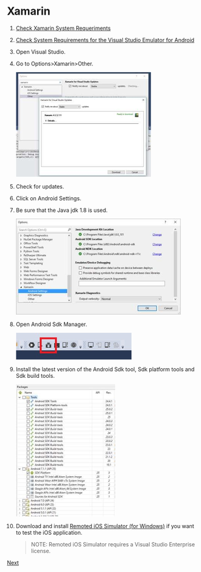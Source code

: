 # Xamarin

1.	[Check Xamarin System Requeriments](https://developer.xamarin.com/guides/cross-platform/getting_started/requirements/)

1.	[Check System Requirements for the Visual Studio Emulator for Android](https://msdn.microsoft.com/en-us/library/mt228280.aspx?f=255&MSPPError=-2147217396)

1.	Open Visual Studio.

1.	Go to Options>Xamarin>Other.

    ![](img/image54.jpg)

1.	Check for updates.

1.	Click on Android Settings.

1.	Be sure that the Java jdk 1.8 is used.

    ![](img/image55.jpg)

1.	Open Android Sdk Manager.

    ![](img/image56.jpg)

1.	Install the latest version of the Android Sdk tool, Sdk platform tools and Sdk build tools.

    ![](img/image57.jpg)

1.	Download and install [Remoted iOS Simulator (for Windows)](https://developer.xamarin.com/guides/cross-platform/windows/ios-simulator/) if you want to test the iOS application.

    > NOTE: Remoted iOS Simulator requires a Visual Studio Enterprise license.

<a href="10.PowerBI.md">Next</a>



